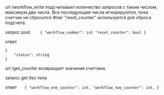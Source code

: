 url /workflow_write подсчитывает количество запросов с таким числом, максимум два числа. Все последующие числа игнорируются, пока счетчик не сбросится
Флаг "reset_counter" используется для сброса подсчета. 

запрос post
`    {
        "workflow_number": int
        "reset_counter": bool
    }`

ответ

    {
        "status": string
    }
    

url /get_counter возвращает значения счетчика.

запрос get без тела

ответ
`   {
        "workflow_one_counter": int,
        "workflow_two_counter": int,
    }`
